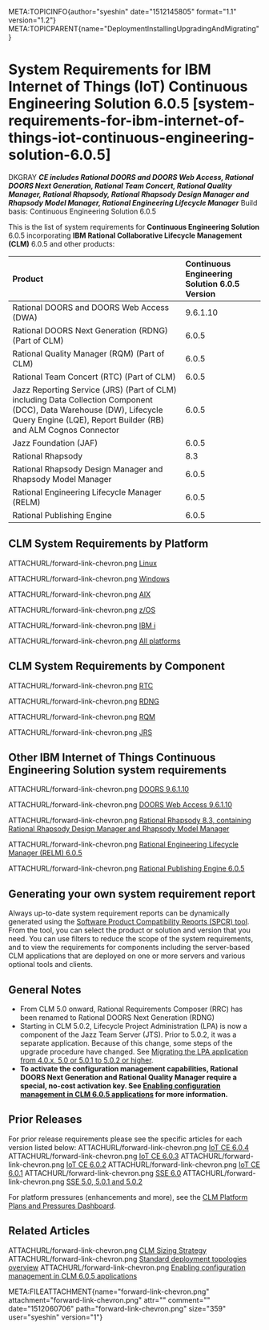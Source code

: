 META:TOPICINFO{author="syeshin" date="1512145805" format="1.1"
version="1.2"}
META:TOPICPARENT{name="DeploymentInstallingUpgradingAndMigrating"}

# System Requirements for IBM Internet of Things (IoT) Continuous Engineering Solution 6.0.5 [system-requirements-for-ibm-internet-of-things-iot-continuous-engineering-solution-6.0.5]

DKGRAY ***CE includes Rational DOORS and DOORS Web Access, Rational
DOORS Next Generation, Rational Team Concert, Rational Quality Manager,
Rational Rhapsody, Rational Rhapsody Design Manager and Rhapsody Model
Manager, Rational Engineering Lifecycle Manager*** Build basis:
Continuous Engineering Solution 6.0.5

This is the list of system requirements for **Continuous Engineering
Solution** 6.0.5 incorporating **IBM Rational Collaborative Lifecycle
Management (CLM)** 6.0.5 and other products:

| Product | Continuous Engineering Solution 6.0.5 Version |
|:---|:---|
| Rational DOORS and DOORS Web Access (DWA) | 9.6.1.10 |
| Rational DOORS Next Generation (RDNG) (Part of CLM) | 6.0.5 |
| Rational Quality Manager (RQM) (Part of CLM) | 6.0.5 |
| Rational Team Concert (RTC) (Part of CLM) | 6.0.5 |
| Jazz Reporting Service (JRS) (Part of CLM) including Data Collection Component (DCC), Data Warehouse (DW), Lifecycle Query Engine (LQE), Report Builder (RB) and ALM Cognos Connector | 6.0.5 |
| Jazz Foundation (JAF) | 6.0.5 |
| Rational Rhapsody | 8.3 |
| Rational Rhapsody Design Manager and Rhapsody Model Manager | 6.0.5 |
| Rational Engineering Lifecycle Manager (RELM) | 6.0.5 |
| Rational Publishing Engine | 6.0.5 |

## CLM System Requirements by Platform

ATTACHURL/forward-link-chevron.png
[Linux](https://www.ibm.com/software/reports/compatibility/clarity-reports/report/html/softwareReqsForProduct?deliverableId=94B835E06AFD11E78705946DB597279D&osPlatforms=Linux&duComponentIds=D006|D004|D005|D003|S002|S001&mandatoryCapIds=30|9|24|35|13|132|42|19|16|26|40&optionalCapIds=133|66|135|7|5|12|1|187|136|19|137|27|4)

ATTACHURL/forward-link-chevron.png
[Windows](https://www.ibm.com/software/reports/compatibility/clarity-reports/report/html/softwareReqsForProduct?deliverableId=94B835E06AFD11E78705946DB597279D&osPlatforms=Windows&duComponentIds=D006|D004|D005|D003|S002|S001&mandatoryCapIds=30|9|24|35|13|132|42|19|16|26|40&optionalCapIds=133|66|135|7|5|12|1|187|136|19|137|27|4)

ATTACHURL/forward-link-chevron.png
[AIX](https://www.ibm.com/software/reports/compatibility/clarity-reports/report/html/softwareReqsForProduct?deliverableId=94B835E06AFD11E78705946DB597279D&osPlatforms=AIX&duComponentIds=D006|D004|D005|D003|S002|S001&mandatoryCapIds=30|9|24|35|13|132|42|19|16|26|40&optionalCapIds=133|66|135|7|5|12|1|187|136|19|137|27|4)

ATTACHURL/forward-link-chevron.png
[z/OS](https://www.ibm.com/software/reports/compatibility/clarity-reports/report/html/softwareReqsForProduct?deliverableId=94B835E06AFD11E78705946DB597279D&osPlatforms=z/OS&duComponentIds=D006|D004|D005|D003|S002|S001&mandatoryCapIds=30|9|24|35|13|132|42|19|16|26|40&optionalCapIds=133|66|135|7|5|12|1|187|136|19|137|27|4)

ATTACHURL/forward-link-chevron.png [IBM
i](https://www.ibm.com/software/reports/compatibility/clarity-reports/report/html/softwareReqsForProduct?deliverableId=94B835E06AFD11E78705946DB597279D&osPlatforms=IBM20i&duComponentIds=D006|D004|D005|D003|S002|S001&mandatoryCapIds=30|9|24|35|13|132|42|19|16|26|40&optionalCapIds=133|66|135|7|5|12|1|187|136|19|137|27|4)

ATTACHURL/forward-link-chevron.png [All
platforms](https://www.ibm.com/software/reports/compatibility/clarity-reports/report/html/softwareReqsForProduct?deliverableId=94B835E06AFD11E78705946DB597279D&osPlatforms=AIX|IBM20i|Linux|Mac20OS|Windows|z/OS&duComponentIds=D006|D004|D005|D003|S002|S001&mandatoryCapIds=30|9|24|35|13|132|42|19|16|26|40&optionalCapIds=133|66|135|7|5|12|1|187|136|19|137|27|4)

## CLM System Requirements by Component

ATTACHURL/forward-link-chevron.png
[RTC](https://www.ibm.com/software/reports/compatibility/clarity-reports/report/html/softwareReqsForProduct?deliverableId=E817FFA06CA511E7BF7508284238FC1F&osPlatforms=AIX|IBM20i|Linux|Mac20OS|Windows|z/OS&duComponentIds=D003|D004|D006|D005|S002|S001&mandatoryCapIds=30|9|24|35|13|132|42|19|16|26|40&optionalCapIds=133|135|7|5|12|1|242|187|74|136|19|137|27|4|223)

ATTACHURL/forward-link-chevron.png
[RDNG](https://www.ibm.com/software/reports/compatibility/clarity-reports/report/html/softwareReqsForProduct?deliverableId=8F1CF980933511E7A1A213628837956C&osPlatforms=AIX|IBM20i|Linux|Mac20OS|Windows|z/OS&duComponentIds=D003|S002|S001&mandatoryCapIds=30|9|24|35|13|132|42|19|26|40&optionalCapIds=133|66|135|7|5|12|19|137|27|4)

ATTACHURL/forward-link-chevron.png
[RQM](https://www.ibm.com/software/reports/compatibility/clarity-reports/report/html/softwareReqsForProduct?deliverableId=B4D6CA40933311E7A1A213628837956C&osPlatforms=AIX|IBM20i|Linux|Mac20OS|Windows|z/OS&duComponentIds=D003|S002|S001&mandatoryCapIds=30|9|24|35|13|132|42|19|26|40&optionalCapIds=133|66|135|7|5|12|19|137|27|4)

ATTACHURL/forward-link-chevron.png
[JRS](https://www.ibm.com/software/reports/compatibility/clarity-reports/report/html/softwareReqsForProduct?deliverableId=990F7DD086A311E7A1A213628837956C&osPlatforms=AIX|IBM20i|Linux|Mac20OS|Windows|z/OS&duComponentIds=D003|S001|S004|S002|S005&mandatoryCapIds=30|9|24|35|13|25|26&optionalCapIds=5|242|188|19|137)

## Other IBM Internet of Things Continuous Engineering Solution system requirements

ATTACHURL/forward-link-chevron.png [DOORS
9.6.1.10](https://www.ibm.com/software/reports/compatibility/clarity-reports/report/html/softwareReqsForProduct?deliverableId=6C056870E78111E6884FEA3A345CB5C8&osPlatforms=Linux|Windows&duComponentIds=D000|S000&mandatoryCapIds=25&optionalCapIds=73|36|186|223)

ATTACHURL/forward-link-chevron.png [DOORS Web Access
9.6.1.10](https://www.ibm.com/software/reports/compatibility/clarity-reports/report/html/softwareReqsForProduct?deliverableId=09707060E78111E6884FEA3A345CB5C8&osPlatforms=Linux|Windows&duComponentIds=D000|S000&mandatoryCapIds=30|132|137|26&optionalCapIds=36|223)

ATTACHURL/forward-link-chevron.png [Rational Rhapsody 8.3, containing
Rational Rhapsody Design Manager and Rhapsody Model
Manager](https://www.ibm.com/software/reports/compatibility/clarity-reports/report/html/softwareReqsForProduct?deliverableId=F9F87B40911911E6A121FF7B62CD6B8A&osPlatforms=Linux|Windows&duComponentIds=D002|D005|D003|S001|S004&mandatoryCapIds=30|12|9|24|13|132|42|19|26&optionalCapIds=7|47|1|25|340|188|19)

ATTACHURL/forward-link-chevron.png [Rational Engineering Lifecycle
Manager (RELM)
6.0.5](https://www.ibm.com/software/reports/compatibility/clarity-reports/report/html/softwareReqsForProduct?deliverableId=1924F69086A811E7B5CB91944BF3C9CF&osPlatforms=AIX|IBM20i|Linux|Mac20OS|Windows|z/OS&duComponentIds=D001|S002&mandatoryCapIds=30|9|24|35|13|25|42|26|40&optionalCapIds=7|22)

ATTACHURL/forward-link-chevron.png [Rational Publishing Engine
6.0.5](https://www.ibm.com/software/reports/compatibility/clarity-reports/report/html/softwareReqsForProduct?deliverableId=417CD400791611E6865BC3F213DB63F7&osPlatforms=Linux|Windows&duComponentIds=D003|D002|S001|S004&mandatoryCapIds=30|9|24|13|132|42|26&optionalCapIds=125|22|186|223)

## Generating your own system requirement report

Always up-to-date system requirement reports can be dynamically
generated using the [Software Product Compatibility Reports (SPCR)
tool](http://www-969.ibm.com/software/reports/compatibility/clarity/index.html).
From the tool, you can select the product or solution and version that
you need. You can use filters to reduce the scope of the system
requirements, and to view the requirements for components including the
server-based CLM applications that are deployed on one or more servers
and various optional tools and clients.

## General Notes

-   From CLM 5.0 onward, Rational Requirements Composer (RRC) has been
    renamed to Rational DOORS Next Generation (RDNG)
-   Starting in CLM 5.0.2, Lifecycle Project Administration (LPA) is now
    a component of the Jazz Team Server (JTS). Prior to 5.0.2, it was a
    separate application. Because of this change, some steps of the
    upgrade procedure have changed. See [Migrating the LPA application
    from 4.0.x, 5.0 or 5.0.1 to 5.0.2 or
    higher](https://jazz.net/wiki/bin/view/Main/LifecycleProjectAdmin#Migrating_the_LPA_application_to).
-   **To activate the configuration management capabilities, Rational
    DOORS Next Generation and Rational Quality Manager require a
    special, no-cost activation key. See [Enabling configuration
    management in CLM 6.0.5
    applications](https://jazz.net/servlet/clm-cm/request-key?version=6.0.5)
    for more information.**

## Prior Releases

For prior release requirements please see the specific articles for each
version listed below: ATTACHURL/forward-link-chevron.png [IoT CE
6.0.4](SSESystemRequirements604) ATTACHURL/forward-link-chevron.png [IoT
CE 6.0.3](SSESystemRequirements603) ATTACHURL/forward-link-chevron.png
[IoT CE 6.0.2](SSESystemRequirements602)
ATTACHURL/forward-link-chevron.png [IoT CE
6.0.1](SSESystemRequirements601) ATTACHURL/forward-link-chevron.png [SSE
6.0](SSESystemRequirements60) ATTACHURL/forward-link-chevron.png [SSE
5.0, 5.0.1 and 5.0.2](SSESystemRequirements50)

For platform pressures (enhancements and more), see the [CLM Platform
Plans and Pressures
Dashboard](https://jazz.net/jazz/web/projects/Jazz20Collaborative20ALM#action=com.ibm.team.dashboard.viewDashboard&tab=_79).

## Related Articles

ATTACHURL/forward-link-chevron.png [CLM Sizing
Strategy](CLMSizingStrategy) ATTACHURL/forward-link-chevron.png
[Standard deployment topologies overview](StandardTopologiesOverview)
ATTACHURL/forward-link-chevron.png [Enabling configuration management in
CLM 6.0.5
applications](https://jazz.net/servlet/clm-cm/request-key?version=6.0.5)

META:FILEATTACHMENT{name="forward-link-chevron.png"
attachment="forward-link-chevron.png" attr="" comment=""
date="1512060706" path="forward-link-chevron.png" size="359"
user="syeshin" version="1"}
